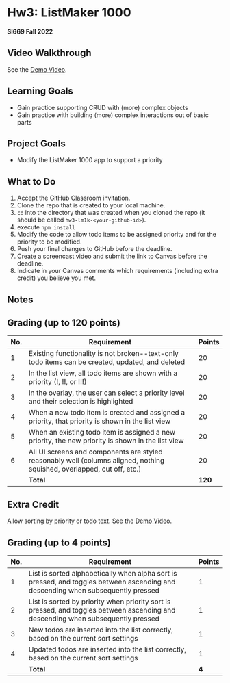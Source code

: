 # Hw3: ListMaker 1000
**SI669 Fall 2022**

## Video Walkthrough 
See the [Demo Video](https://youtube.com/shorts/HQBAaiBEwPw).

## Learning Goals
* Gain practice supporting CRUD with (more) complex objects
* Gain practice with building (more) complex interactions out of basic parts


## Project Goals
* Modify the ListMaker 1000 app to support a priority 


## What to Do
1. Accept the GitHub Classroom invitation.
2. Clone the repo that is created to your local machine.
3. `cd` into the directory that was created when you cloned the repo (it should be called `hw3-lm1k-<your-github-id>`).
4. execute `npm install`
5. Modify the code to allow todo items to be assigned priority and for the priority to be modified.
6. Push your final changes to GitHub before the deadline.
7. Create a screencast video and submit the link to Canvas before the deadline.
8. Indicate in your Canvas comments which requirements (including extra credit) you believe you met.

## Notes

## Grading (up to 120 points)
| No. | Requirement  | Points |
| --- | ------------- | ------------- |
| 1 | Existing functionality is not broken--text-only todo items can be created, updated, and deleted | 20  |
| 2 | In the list view, all todo items are shown with a priority (!, !!, or !!!) | 20 |
| 3 | In the overlay, the user can select a priority level and their selection is highlighted | 20 |
| 4 | When a new todo item is created and assigned a priority, that priority is shown in the list view | 20 |
| 5 | When an existing todo item is assigned a new priority, the new priority is shown in the list view | 20 |
| 6 | All UI screens and components are styled reasonably well (columns aligned, nothing squished, overlapped, cut off, etc.) | 20 |
|   | **Total** | **120**

## Extra Credit

Allow sorting by priority or todo text. See the [Demo Video](https://youtu.be/FAA1sFUeeAM). 

## Grading (up to 4 points)
| No. | Requirement  | Points |
| --- | ------------- | ------------- |
| 1 | List is sorted alphabetically when alpha sort is pressed, and toggles between ascending and descending when subsequently pressed | 1 |
| 2 | List is sorted by priority when priority sort is pressed, and toggles between ascending and descending when subsequently pressed | 1 |
| 3 | New todos are inserted into the list correctly, based on the current sort settings | 1 |
| 4 | Updated todos are inserted into the list correctly, based on the current sort settings | 1  |
|   | **Total** | **4**
